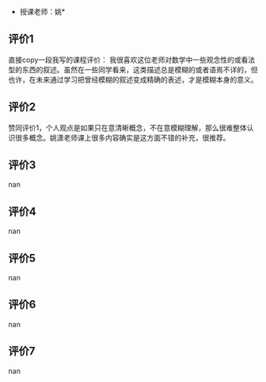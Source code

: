 - 授课老师：姚* 

## 评价1

直接copy一段我写的课程评价：&#10;我很喜欢这位老师对数学中一些观念性的或看法型的东西的叙述。虽然在一些同学看来，这类描述总是模糊的或者语焉不详的，但也许，在未来通过学习把曾经模糊的叙述变成精确的表述，才是模糊本身的意义。
## 评价2

赞同评价1，个人观点是如果只在意清晰概念，不在意模糊理解，那么很难整体认识很多概念。姚潇老师课上很多内容确实是这方面不错的补充，很推荐。
## 评价3

nan
## 评价4

nan
## 评价5

nan
## 评价6

nan
## 评价7

nan
